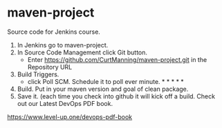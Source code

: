 # maven-project
Source code for Jenkins course.

1. In Jenkins go to maven-project.
2. In Source Code Management click Git button.
	- Enter https://github.com/CurtManning/maven-project.git  in the Repository URL
3. Build Triggers.
   - click Poll SCM. Schedule it to poll ever minute. * * * * * 
4. Build. Put in your maven version and goal of clean package.
5. Save it. (each time you check into github it will kick off a build. 
Check out our Latest DevOps PDF book.

https://www.level-up.one/devops-pdf-book
